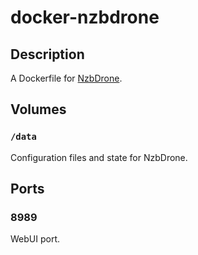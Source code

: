 # docker-nzbdrone

## Description

A Dockerfile for [NzbDrone](http://nzbdrone.com/).

## Volumes

### `/data`

Configuration files and state for NzbDrone.

## Ports

### 8989

WebUI port.

